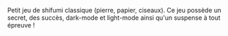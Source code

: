 Petit jeu de shifumi classique (pierre, papier, ciseaux).
Ce jeu possède un secret, des succès, dark-mode et light-mode ainsi qu'un suspense à tout épreuve ! 